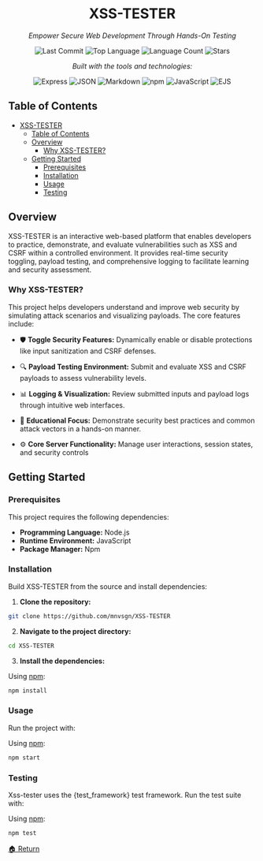 <div align="center">

# XSS-TESTER

*Empower Secure Web Development Through Hands-On Testing*

![Last Commit](https://img.shields.io/github/last-commit/mnvsgn/XSS-TESTER?style=flat&color=blue&label=last%20commit) ![Top Language](https://img.shields.io/github/languages/top/mnvsgn/XSS-TESTER?style=flat&color=blue) ![Language Count](https://img.shields.io/github/languages/count/mnvsgn/XSS-TESTER?style=flat&color=blue&label=languages) ![Stars](https://img.shields.io/github/stars/mnvsgn/XSS-TESTER?style=flat&color=blue)

*Built with the tools and technologies:*

![Express](https://img.shields.io/badge/Express-000000?style=flat&logo=express&logoColor=white) ![JSON](https://img.shields.io/badge/JSON-000000?style=flat&logo=json&logoColor=white) ![Markdown](https://img.shields.io/badge/Markdown-000000?style=flat&logo=markdown&logoColor=white) ![npm](https://img.shields.io/badge/npm-CB3837?style=flat&logo=npm&logoColor=white) ![JavaScript](https://img.shields.io/badge/JavaScript-F7DF1E?style=flat&logo=javascript&logoColor=black) ![EJS](https://img.shields.io/badge/EJS-90A93A?style=flat&logo=ejs&logoColor=white)

</div>

## Table of Contents

- [XSS-TESTER](#xss-tester)
  - [Table of Contents](#table-of-contents)
  - [Overview](#overview)
    - [Why XSS-TESTER?](#why-xss-tester)
  - [Getting Started](#getting-started)
    - [Prerequisites](#prerequisites)
    - [Installation](#installation)
    - [Usage](#usage)
    - [Testing](#testing)

## Overview

XSS-TESTER is an interactive web-based platform that enables developers to practice, demonstrate, and evaluate vulnerabilities such as XSS and CSRF within a controlled environment. It provides real-time security toggling, payload testing, and comprehensive logging to facilitate learning and security assessment.

### Why XSS-TESTER?

This project helps developers understand and improve web security by simulating attack scenarios and visualizing payloads. The core features include:

- 🛡️ **Toggle Security Features:** Dynamically enable or disable protections like input sanitization and CSRF defenses.

- 🔍 **Payload Testing Environment:** Submit and evaluate XSS and CSRF payloads to assess vulnerability levels.

- 📊 **Logging & Visualization:** Review submitted inputs and payload logs through intuitive web interfaces.

- 🎯 **Educational Focus:** Demonstrate security best practices and common attack vectors in a hands-on manner.

- ⚙️ **Core Server Functionality:** Manage user interactions, session states, and security controls

## Getting Started

### Prerequisites

This project requires the following dependencies:
- **Programming Language:** Node.js
- **Runtime Environment:** JavaScript
- **Package Manager:** Npm

### Installation

Build XSS-TESTER from the source and install dependencies:

1. **Clone the repository:**

```bash
git clone https://github.com/mnvsgn/XSS-TESTER
```

2. **Navigate to the project directory:**

```bash
cd XSS-TESTER
```

3. **Install the dependencies:**

Using [npm](https://www.npmjs.com/):

```bash
npm install
```

### Usage

Run the project with:

Using [npm](https://www.npmjs.com/):

```bash
npm start
```

### Testing

Xss-tester uses the {test_framework} test framework. Run the test suite with:

Using [npm](https://www.npmjs.com/):

```bash
npm test
```

[🏠 Return](#table-of-contents)